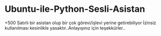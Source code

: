 # Ubuntu-ile-Python-Sesli-Asistan
+500 Satırlı bir asistan olup bir çok görevi/işlevi yerine getirebiliyor
İzinsiz kullanılması kesinlikle yasaktır..Anlayışınız için teşekkürler..
